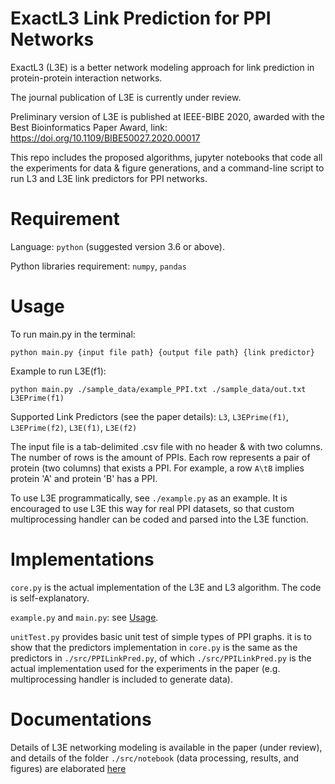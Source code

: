 # ExactL3 Link Prediction for PPI Networks
ExactL3 (L3E) is a better network modeling approach for link prediction in protein-protein interaction networks.

The journal publication of L3E is currently under review.

Preliminary version of L3E is published at IEEE-BIBE 2020, awarded with the Best Bioinformatics Paper Award, link:
https://doi.org/10.1109/BIBE50027.2020.00017

This repo includes the proposed algorithms, jupyter notebooks that code all the experiments for data & figure generations, and a command-line script to run L3 and L3E link predictors for PPI networks.

# Requirement
Language: ```python``` (suggested version 3.6 or above).

Python libraries requirement: ```numpy```, ```pandas```

# Usage
To run main.py in the terminal:

```python main.py {input file path} {output file path} {link predictor}```

Example to run L3E(f1):

```python main.py ./sample_data/example_PPI.txt ./sample_data/out.txt L3EPrime(f1)```

Supported Link Predictors (see the paper details): ```L3```, ```L3EPrime(f1)```, ```L3EPrime(f2)```, ```L3E(f1)```, ```L3E(f2)```

The input file is a tab-delimited .csv file with no header & with two columns. The number of rows is the amount of PPIs. Each row represents a pair of protein (two columns) that exists a PPI. For example, a row ```A\tB``` implies protein 'A' and protein 'B' has a PPI.

To use L3E programmatically, see ```./example.py``` as an example. It is encouraged to use L3E this way for real PPI datasets, so that custom multiprocessing handler can be coded and parsed into the L3E function.

# Implementations
```core.py``` is the actual implementation of the L3E and L3 algorithm. The code is self-explanatory.

```example.py``` and ```main.py```: see [Usage](#Usage).

```unitTest.py``` provides basic unit test of simple types of PPI graphs. it is to show that the predictors implementation in ```core.py``` is the same as the predictors in ```./src/PPILinkPred.py```, of which ```./src/PPILinkPred.py``` is the actual implementation used for the experiments in the paper (e.g. multiprocessing handler is included to generate data).

# Documentations
Details of L3E networking modeling is available in the paper (under review), and details of the folder ```./src/notebook``` (data processing, results, and figures) are elaborated [here](docs/docs.md)
